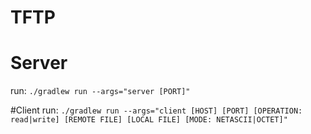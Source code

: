 # TFTP

# Server
run: `./gradlew run --args="server [PORT]"`

#Client
run: `./gradlew run --args="client [HOST] [PORT] [OPERATION: read|write] [REMOTE FILE] [LOCAL FILE] [MODE: NETASCII|OCTET]"`

